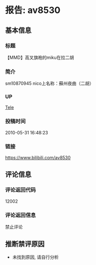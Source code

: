 # &#25253;&#21578;: av8530

## &#22522;&#26412;&#20449;&#24687;
### &#26631;&#39064;
&#12304;MMD&#12305;&#39640;&#21449;&#26071;&#34957;&#30340;miku&#22312;&#25289;&#20108;&#32993;  
### &#31616;&#20171;
sm10870945 nico&#19978;&#21517;&#31216;&#65306;&#34311;&#24030;&#22812;&#26354;&#65288;&#20108;&#32993;&#65289;  
### UP
[Tele](https://space.bilibili.com/8761)  
### &#25237;&#31295;&#26102;&#38388;
2010-05-31 16:48:23  
### &#38142;&#25509;
https://www.bilibili.com/av8530  

## &#35780;&#35770;&#20449;&#24687;
### &#35780;&#35770;&#36820;&#22238;&#20195;&#30721;
12002  
### &#35780;&#35770;&#36820;&#22238;&#20449;&#24687;
&#31105;&#27490;&#35780;&#35770;  

## &#25512;&#26029;&#31105;&#35780;&#21407;&#22240;
- &#26410;&#25214;&#21040;&#21407;&#22240;, &#35831;&#33258;&#34892;&#20998;&#26512;  

